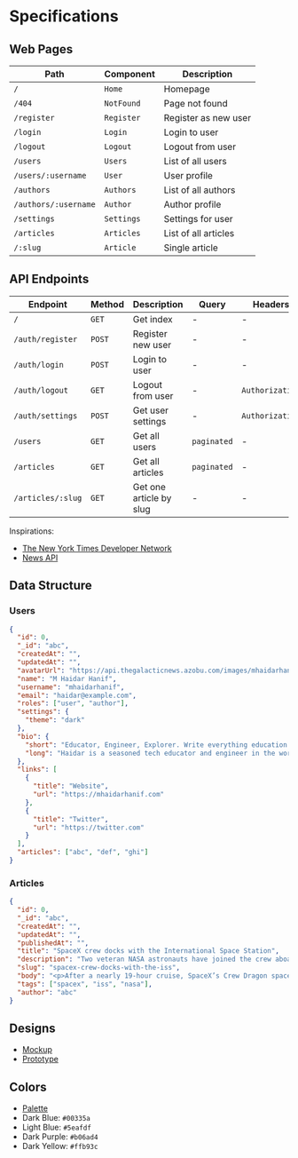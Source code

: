 # Specifications

## Web Pages

| Path                 | Component  | Description          |
| -------------------- | ---------- | -------------------- |
| `/`                  | `Home`     | Homepage             |
| `/404`               | `NotFound` | Page not found       |
| `/register`          | `Register` | Register as new user |
| `/login`             | `Login`    | Login to user        |
| `/logout`            | `Logout`   | Logout from user     |
| `/users`             | `Users`    | List of all users    |
| `/users/:username`   | `User`     | User profile         |
| `/authors`           | `Authors`  | List of all authors  |
| `/authors/:username` | `Author`   | Author profile       |
| `/settings`          | `Settings` | Settings for user    |
| `/articles`          | `Articles` | List of all articles |
| `/:slug`             | `Article`  | Single article       |

## API Endpoints

| Endpoint          | Method | Description             | Query       | Headers         |
| ----------------- | ------ | ----------------------- | ----------- | --------------- |
| `/`               | `GET`  | Get index               | -           | -               |
| `/auth/register`  | `POST` | Register new user       | -           | -               |
| `/auth/login`     | `POST` | Login to user           | -           | -               |
| `/auth/logout`    | `GET`  | Logout from user        | -           | `Authorization` |
| `/auth/settings`  | `POST` | Get user settings       | -           | `Authorization` |
| `/users`          | `GET`  | Get all users           | `paginated` | -               |
| `/articles`       | `GET`  | Get all articles        | `paginated` | -               |
| `/articles/:slug` | `GET`  | Get one article by slug | -           | -               |

Inspirations:

- [The New York Times Developer Network](https://developer.nytimes.com)
- [News API](https://newsapi.org)

## Data Structure

### Users

```json
{
  "id": 0,
  "_id": "abc",
  "createdAt": "",
  "updatedAt": "",
  "avatarUrl": "https://api.thegalacticnews.azobu.com/images/mhaidarhanif_123.jpg",
  "name": "M Haidar Hanif",
  "username": "mhaidarhanif",
  "email": "haidar@example.com",
  "roles": ["user", "author"],
  "settings": {
    "theme": "dark"
  },
  "bio": {
    "short": "Educator, Engineer, Explorer. Write everything education and tech.",
    "long": "Haidar is a seasoned tech educator and engineer in the world of software engineering and web development. Currently he focuses on helping people to start and grow their career in the modern software industry."
  },
  "links": [
    {
      "title": "Website",
      "url": "https://mhaidarhanif.com"
    },
    {
      "title": "Twitter",
      "url": "https://twitter.com"
    }
  ],
  "articles": ["abc", "def", "ghi"]
}
```

### Articles

```json
{
  "id": 0,
  "_id": "abc",
  "createdAt": "",
  "updatedAt": "",
  "publishedAt": "",
  "title": "SpaceX crew docks with the International Space Station",
  "description": "Two veteran NASA astronauts have joined the crew aboard the orbiting lab, marking the first human flight to space from U.S. soil since 2011.",
  "slug": "spacex-crew-docks-with-the-iss",
  "body": "<p>After a nearly 19-hour cruise, SpaceX’s Crew Dragon spacecraft arrived at the International Space Station and successfully docked with the orbiting laboratory. Piloted by NASA astronauts Bob Behnken and Doug Hurley, <a href='https://www.nationalgeographic.com/science/2020/05/spacex-nasa-launch-human-astronauts-crew-dragon-international-space-station-demo-2'>Dragon is the first vessel to carry humans into space from U.S. shores since 2011.</a></p><p>Named Endeavour by its crew, the spacecraft docked to the ISS at 10:16 a.m. ET as the station passed over the border between China and Mongolia. The astronauts will work to equalize the pressure and temperature between Dragon and the ISS before Behnken and Hurley make their way into the station, where they will stay for between one and four months.</p>",
  "tags": ["spacex", "iss", "nasa"],
  "author": "abc"
}
```

## Designs

- [Mockup](https://figma.com)
- [Prototype](https://figma.com)

## Colors

- [Palette](https://www.color-hex.com/color-palette/88436)
- Dark Blue: `#00335a`
- Light Blue: `#5eafdf`
- Dark Purple: `#b06ad4`
- Dark Yellow: `#ffb93c`
